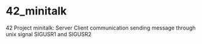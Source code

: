 # 42_minitalk
42 Project minitalk: Server Client communication sending message through unix signal SIGUSR1 and SIGUSR2
